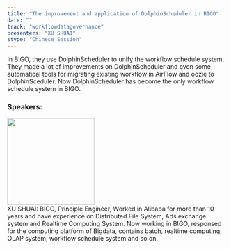 ```yaml
---
title: "The improvement and application of DolphinScheduler in BIGO"
date: "" 
track: "workflowdatagovernance"
presenters: "XU SHUAI"
stype: "Chinese Session"
---
```

In BIGO, they use DolphinScheduler to unify the workflow schedule system. They made a lot of improvements on DolphinScheduler and even some automatical tools for migrating existing workflow in AirFlow and oozie to DolphinSceduler. Now DolphinScheduler has become the only workflow schedule system in BIGO.
 ### Speakers: 
 <img src="images/speaker/1062.png" width="200" /><br>XU SHUAI: BIGO, Principle Engineer, Worked in Alibaba for more than 10 years and have experience on Distributed File System, Ads exchange system and Realtime Computing System. 
Now working in BIGO, responsed for the computing platform of Bigdata, contains batch, realtime computing, OLAP system, workflow schedule system and so on.
 